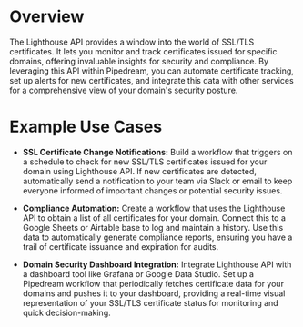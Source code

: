 # Overview

The Lighthouse API provides a window into the world of SSL/TLS certificates. It lets you monitor and track certificates issued for specific domains, offering invaluable insights for security and compliance. By leveraging this API within Pipedream, you can automate certificate tracking, set up alerts for new certificates, and integrate this data with other services for a comprehensive view of your domain's security posture.

# Example Use Cases

- **SSL Certificate Change Notifications:** Build a workflow that triggers on a schedule to check for new SSL/TLS certificates issued for your domain using Lighthouse API. If new certificates are detected, automatically send a notification to your team via Slack or email to keep everyone informed of important changes or potential security issues.

- **Compliance Automation:** Create a workflow that uses the Lighthouse API to obtain a list of all certificates for your domain. Connect this to a Google Sheets or Airtable base to log and maintain a history. Use this data to automatically generate compliance reports, ensuring you have a trail of certificate issuance and expiration for audits.

- **Domain Security Dashboard Integration:** Integrate Lighthouse API with a dashboard tool like Grafana or Google Data Studio. Set up a Pipedream workflow that periodically fetches certificate data for your domains and pushes it to your dashboard, providing a real-time visual representation of your SSL/TLS certificate status for monitoring and quick decision-making.
